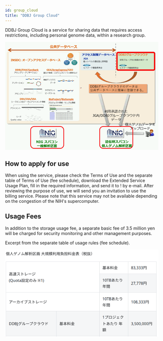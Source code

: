 ```yaml
---
id: group_cloud
title: "DDBJ Group Cloud"
---
```



DDBJ Group Cloud is a service for sharing data that requires access restrictions, including personal genome data, within a research group.


![](ddbj_group_cloud.png)

 
## How to apply for use

 When using the service, please check the Terms of Use and the separate table of Terms of Use (fee schedule), download the Extended Service Usage Plan, fill in the required information, and send it to ! [](sc-helpdesk.png) by e-mail.  After reviewing the purpose of use, we will send you an invitation to use the billing service. Please note that this service may not be available depending on the congestion of the NIH's supercomputer.

 
## Usage Fees

In addition to the storage usage fee, a separate basic fee of 3.5 million yen will be charged for security monitoring and other management purposes.


Excerpt from the separate table of usage rules (fee schedule).


![](ddbj_group_cloud_price_table.png)



